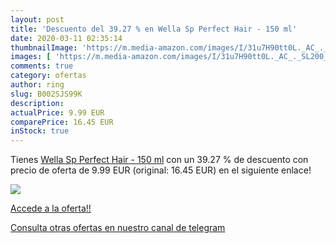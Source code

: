 ```yaml
---
layout: post
title: 'Descuento del 39.27 % en Wella Sp Perfect Hair - 150 ml'
date: 2020-03-11 02:35:14
thumbnailImage: 'https://m.media-amazon.com/images/I/31u7H90tt0L._AC_._SL200_.jpg'
images: [ 'https://m.media-amazon.com/images/I/31u7H90tt0L._AC_._SL200_.jpg' ]
comments: true
category: ofertas
author: ring
slug: B002SJS99K
description:
actualPrice: 9.99 EUR
comparePrice: 16.45 EUR
inStock: true
---
```


Tienes [Wella Sp Perfect Hair - 150 ml](https://www.amazon.com/dp/B002SJS99K/?tag=redken08-20) con un 39.27 % de descuento con precio de oferta de 9.99 EUR (original: 16.45 EUR) en el siguiente enlace!

[![](https://m.media-amazon.com/images/I/31u7H90tt0L._AC_._SL200_.jpg)](https://www.amazon.com/dp/B002SJS99K/?tag=redken08-20)

[Accede a la oferta!!](https://www.amazon.com/dp/B002SJS99K/?tag=redken08-20)

[Consulta otras ofertas en nuestro canal de telegram](https://t.me/s/ofertas25)

